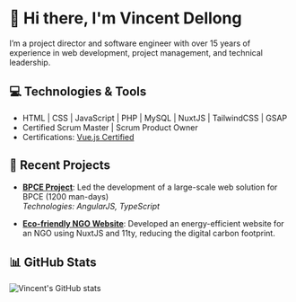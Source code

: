 # 👋 Hi there, I'm Vincent Dellong

I’m a project director and software engineer with over 15 years of experience in web development, project management, and technical leadership.

## 💻 Technologies & Tools

- HTML | CSS | JavaScript | PHP | MySQL | NuxtJS | TailwindCSS | GSAP
- Certified Scrum Master | Scrum Product Owner
- Certifications: [Vue.js Certified](https://certificates.dev/vuejs/certificates/9c5c946e-03d1-4b46-a951-ad5b61770de0)

## 🚀 Recent Projects

- **[BPCE Project](#)**: Led the development of a large-scale web solution for BPCE (1200 man-days)  
  *Technologies: AngularJS, TypeScript*
  
- **[Eco-friendly NGO Website](#)**: Developed an energy-efficient website for an NGO using NuxtJS and 11ty, reducing the digital carbon footprint.

## 📊 GitHub Stats

![Vincent's GitHub stats](https://github-readme-stats.vercel.app/api?username=berava&show_icons=true&theme=radical)


